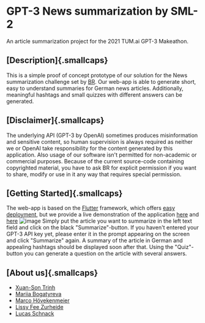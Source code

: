 # GPT-3 News summarization by SML-2
An article summarization project for the 2021 TUM.ai GPT-3 Makeathon.

## [Description]{.smallcaps}
This is a simple proof of concept prototype of our solution for the News summarization challenge set by [BR](https://www.br.de/index.html). Our web-app is able to generate short, easy to understand summaries for German news articles. Additionally, meaningful hashtags and small quizzes with different answers can be generated.

## [Disclaimer]{.smallcaps}
The underlying API (GPT-3 by OpenAI) sometimes produces misinformation and sensitive content, so human supervision is always required as neither we or OpenAI take responsibility for the content generated by this application. Also usage of our software isn't permitted for non-academic or commercial purposes. Because of the current source-code containing copyrighted material, you have to ask BR for explicit permission if you want to share, modify or use in it any way that requires special permission.

## [Getting Started]{.smallcaps}
The web-app is based on the [Flutter](https://flutter.dev/) framework, which offers [easy deployment](https://flutter.dev/docs/deployment/web), but we provide a live demonstration of the application [here](https://sml2.schnack.dev/#/) and [here](https://www.youtube.com/watch?v=dQw4w9WgXcQ)
![image](https://user-images.githubusercontent.com/9535190/115142620-11fd5480-a043-11eb-966d-6e5e913c2a36.png)
Simply put the article you want to summarize in the left text field and click on the black "Summarize"-button. If you haven't entered your GPT-3 API key yet, please enter it in the prompt appearing on the screen and click "Summarize" again. A summary of the article in German and appealing hashtags should be displayed soon after that. Using the "Quiz"-button you can generate a question on the article with several answers.

## [About us]{.smallcaps}
* [Xuan-Son Trinh](https://github.com/xuansontrinh)
* [Mariia Bogatyreva](https://github.com/kleinergeist)
* [Marco Hövekenmeier](https://github.com/marcoHoev)
* [Lissy Fee Zurheide](https://github.com/lizzy218)
* [Lucas Schnack](https://github.com/0Zeta)
